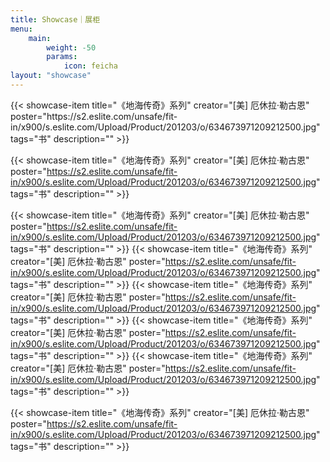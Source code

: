 ```yaml
---
title: Showcase｜展柜
menu:
    main: 
        weight: -50
        params:
            icon: feicha
layout: "showcase"
---
```


<div class="showcase-grid">
{{< showcase-item title="《地海传奇》系列" creator="[美] 厄休拉·勒古恩" poster="https://s2.eslite.com/unsafe/fit-in/x900/s.eslite.com/Upload/Product/201203/o/634673971209212500.jpg"  tags="书" description="" >}}


{{< showcase-item title="《地海传奇》系列" creator="[美] 厄休拉·勒古恩" poster="https://s2.eslite.com/unsafe/fit-in/x900/s.eslite.com/Upload/Product/201203/o/634673971209212500.jpg"  tags="书" description="" >}}

{{< showcase-item title="《地海传奇》系列" creator="[美] 厄休拉·勒古恩" poster="https://s2.eslite.com/unsafe/fit-in/x900/s.eslite.com/Upload/Product/201203/o/634673971209212500.jpg"  tags="书" description="" >}}
{{< showcase-item title="《地海传奇》系列" creator="[美] 厄休拉·勒古恩" poster="https://s2.eslite.com/unsafe/fit-in/x900/s.eslite.com/Upload/Product/201203/o/634673971209212500.jpg"  tags="书" description="" >}}
{{< showcase-item title="《地海传奇》系列" creator="[美] 厄休拉·勒古恩" poster="https://s2.eslite.com/unsafe/fit-in/x900/s.eslite.com/Upload/Product/201203/o/634673971209212500.jpg"  tags="书" description="" >}}
{{< showcase-item title="《地海传奇》系列" creator="[美] 厄休拉·勒古恩" poster="https://s2.eslite.com/unsafe/fit-in/x900/s.eslite.com/Upload/Product/201203/o/634673971209212500.jpg"  tags="书" description="" >}}
{{< showcase-item title="《地海传奇》系列" creator="[美] 厄休拉·勒古恩" poster="https://s2.eslite.com/unsafe/fit-in/x900/s.eslite.com/Upload/Product/201203/o/634673971209212500.jpg"  tags="书" description="" >}}

{{< showcase-item title="《地海传奇》系列" creator="[美] 厄休拉·勒古恩" poster="https://s2.eslite.com/unsafe/fit-in/x900/s.eslite.com/Upload/Product/201203/o/634673971209212500.jpg"  tags="书" description="" >}}
</div>
